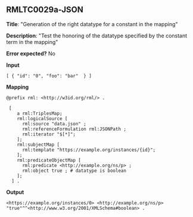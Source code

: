 ## RMLTC0029a-JSON

**Title**: "Generation of the right datatype for a constant in the mapping"

**Description**: "Test the honoring of the datatype specified by the constant term in the mapping"

**Error expected?** No

**Input**
```
[ { "id": "0", "foo": "bar"  } ] 

```

**Mapping**
```
@prefix rml: <http://w3id.org/rml/> .

 [
    a rml:TriplesMap;
    rml:logicalSource [
      rml:source "data.json" ;
      rml:referenceFormulation rml:JSONPath ;
      rml:iterator "$[*]";
    ];
    rml:subjectMap [
      rml:template "https://example.org/instances/{id}";
    ];
    rml:predicateObjectMap [
      rml:predicate <http://example.org/ns/p> ;
      rml:object true ; # datatype is boolean
    ];
  ] .

```

**Output**
```
<https://example.org/instances/0> <http://example.org/ns/p> "true"^^<http://www.w3.org/2001/XMLSchema#boolean> .

```

